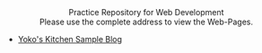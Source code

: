 <div align="center">Practice Repository for Web Development</div>

<div align="center">Please use the complete address to view the Web-Pages.</div>

- [Yoko's Kitchen Sample Blog](https://adityasingh2509.github.io/web-dev-practice/front-end/sample-blog.html)







